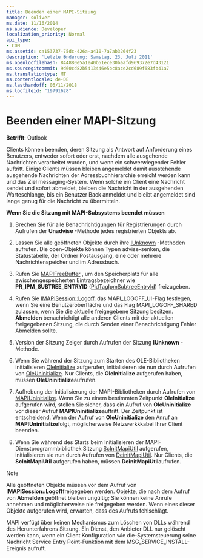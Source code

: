 ```yaml
---
title: Beenden einer MAPI-Sitzung
manager: soliver
ms.date: 11/16/2014
ms.audience: Developer
localization_priority: Normal
api_type:
- COM
ms.assetid: ca153737-75dc-426a-a410-7a7ab3264f23
description: 'Letzte �nderung: Samstag, 23. Juli 2011'
ms.openlocfilehash: 844880e5a1e40b51ece30baafd969372e7d43121
ms.sourcegitcommit: 9d60cd82b5413446e5bc8ace2cd689f683fb41a7
ms.translationtype: MT
ms.contentlocale: de-DE
ms.lasthandoff: 06/11/2018
ms.locfileid: "19791628"
---
```

# <a name="ending-a-mapi-session"></a>Beenden einer MAPI-Sitzung

  
  
**Betrifft**: Outlook 
  
Clients können beenden, deren Sitzung als Antwort auf Anforderung eines Benutzers, entweder sofort oder erst, nachdem alle ausgehende Nachrichten verarbeitet wurden, und wenn ein schwerwiegender Fehler auftritt. Einige Clients müssen bleiben angemeldet damit ausstehende ausgehende Nachrichten der Adressbuchhierarchie erreicht werden kann und das Ziel messaging-System. Wenn solche ein Client eine Nachricht sendet und sofort abmeldet, bleiben die Nachricht in der ausgehenden Warteschlange, bis ein Benutzer Back anmeldet und bleibt angemeldet sind lange genug für die Nachricht zu übermitteln.
  
 **Wenn Sie die Sitzung mit MAPI-Subsystems beendet müssen**
  
1. Brechen Sie für alle Benachrichtigungen für Registrierungen durch Aufrufen der **Unadvise** -Methode jedes registrierten Objekts ab. 
    
2. Lassen Sie alle geöffneten Objekte durch ihre [IUnknown](http://msdn.microsoft.com/en-us/library/ms682317%28VS.85%29.aspx) -Methoden aufrufen. Die open-Objekte können Typen advise-senken, die Statustabelle, der Ordner Postausgang, eine oder mehrere Nachrichtenspeicher und im Adressbuch. 
    
3. Rufen Sie [MAPIFreeBuffer](mapifreebuffer.md) , um den Speicherplatz für alle zwischengespeicherten Eintragsbezeichner wie **PR_IPM_SUBTREE_ENTRYID** ([PidTagIpmSubtreeEntryId](pidtagipmsubtreeentryid-canonical-property.md)) freizugeben.
    
4. Rufen Sie [IMAPISession::Logoff](imapisession-logoff.md), das MAPI_LOGOFF_UI-Flag festlegen, wenn Sie eine Benutzeroberfläche und das Flag MAPI_LOGOFF_SHARED zulassen, wenn Sie die aktuelle freigegebene Sitzung besitzen. **Abmelden** benachrichtigt alle anderen Clients mit der aktuellen freigegebenen Sitzung, die durch Senden einer Benachrichtigung Fehler Abmelden sollte. 
    
5. Version der Sitzung Zeiger durch Aufrufen der Sitzung **IUnknown** -Methode. 
    
6. Wenn Sie während der Sitzung zum Starten des OLE-Bibliotheken initialisieren [OleInitialize](http://msdn.microsoft.com/en-us/library/ms690134%28v=VS.85%29.aspx) aufgerufen, initialisieren sie nun durch Aufrufen von [OleUninitialize](http://msdn.microsoft.com/en-us/library/ms691326%28VS.85%29.aspx). Nur Clients, die **OleInitialize** aufgerufen haben, müssen **OleUninitialize**aufrufen. 
    
7. Aufhebung der Initialisierung der MAPI-Bibliotheken durch Aufrufen von [MAPIUninitialize](mapiuninitialize.md). Wenn Sie zu einem bestimmten Zeitpunkt **OleInitialize** aufgerufen wird, stellen Sie sicher, dass ein Aufruf von **OleUninitialize** vor dieser Aufruf **MAPIUninitialize**auftritt. Der Zeitpunkt ist entscheidend. Wenn der Aufruf von **OleUninitialize** den Anruf an **MAPIUninitialize**folgt, möglicherweise Netzwerkkkabel Ihrer Client beenden. 
    
8. Wenn Sie während des Starts beim Initialisieren der MAPI-Dienstprogrammbibliothek Sitzung [ScInitMapiUtil](scinitmapiutil.md) aufgerufen, initialisieren sie nun durch Aufrufen von [DeinitMapiUtil](deinitmapiutil.md). Nur Clients, die **ScInitMapiUtil** aufgerufen haben, müssen **DeinitMapiUtil**aufrufen.
    
> [!NOTE]
> Alle geöffneten Objekte müssen vor dem Aufruf von **IMAPISession::Logoff**freigegeben werden. Objekte, die nach dem Aufruf von **Abmelden** geöffnet bleiben ungültig; Sie können keine Anrufe annehmen und möglicherweise nie freigegeben werden. Wenn eines dieser Objekte aufgerufen wird, erwarten, dass des Aufrufs fehlschlägt. 
  
 MAPI verfügt über keinen Mechanismus zum Löschen von DLLs während des Herunterfahrens Sitzung. Ein Dienst, den Anbieter DLL nur gelöscht werden kann, wenn ein Client Konfiguration wie die-Systemsteuerung seine Nachricht Service Entry Point-Funktion mit dem MSG_SERVICE_INSTALL-Ereignis aufruft. 
  

